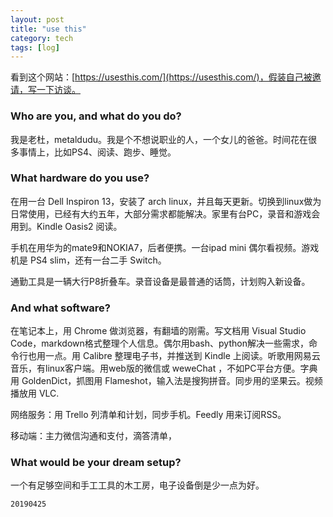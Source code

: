 ```yaml
---
layout: post
title: "use this"
category: tech
tags: [log]
---
```


看到这个网站：[https://usesthis.com/](https://usesthis.com/)，假装自己被邀请，写一下访谈。

### Who are you, and what do you do?

我是老杜，metaldudu。我是个不想说职业的人，一个女儿的爸爸。时间花在很多事情上，比如PS4、阅读、跑步、睡觉。

### What hardware do you use?

在用一台 Dell Inspiron 13，安装了 arch linux，并且每天更新。切换到linux做为日常使用，已经有大约五年，大部分需求都能解决。家里有台PC，录音和游戏会用到。Kindle Oasis2 阅读。

手机在用华为的mate9和NOKIA7，后者便携。一台ipad mini 偶尔看视频。游戏机是 PS4 slim，还有一台二手 Switch。

通勤工具是一辆大行P8折叠车。录音设备是最普通的话筒，计划购入新设备。

### And what software?

在笔记本上，用 Chrome 做浏览器，有翻墙的刚需。写文档用 Visual Studio Code，markdown格式整理个人信息。偶尔用bash、python解决一些需求，命令行也用一点。用 Calibre 整理电子书，并推送到 Kindle 上阅读。听歌用网易云音乐，有linux客户端。用web版的微信或 weweChat ，不如PC平台方便。字典用 GoldenDict，抓图用 Flameshot，输入法是搜狗拼音。同步用的坚果云。视频播放用 VLC.

网络服务：用 Trello 列清单和计划，同步手机。Feedly 用来订阅RSS。

移动端：主力微信沟通和支付，滴答清单，

### What would be your dream setup?

一个有足够空间和手工工具的木工房，电子设备倒是少一点为好。

`20190425`